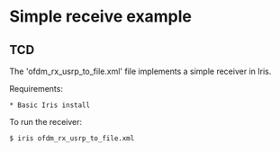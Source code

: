 Simple receive example
===================

TCD
-----

The 'ofdm_rx_usrp_to_file.xml' file implements a simple receiver in Iris.

Requirements:

    * Basic Iris install

To run the receiver:

    $ iris ofdm_rx_usrp_to_file.xml